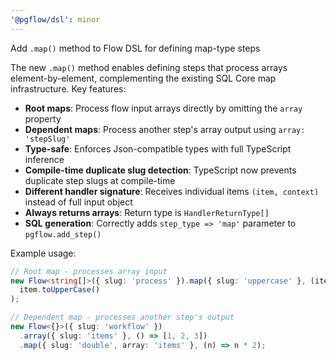 ```yaml
---
'@pgflow/dsl': minor
---
```


Add `.map()` method to Flow DSL for defining map-type steps

The new `.map()` method enables defining steps that process arrays element-by-element, complementing the existing SQL Core map infrastructure. Key features:

- **Root maps**: Process flow input arrays directly by omitting the `array` property
- **Dependent maps**: Process another step's array output using `array: 'stepSlug'`
- **Type-safe**: Enforces Json-compatible types with full TypeScript inference
- **Compile-time duplicate slug detection**: TypeScript now prevents duplicate step slugs at compile-time
- **Different handler signature**: Receives individual items `(item, context)` instead of full input object
- **Always returns arrays**: Return type is `HandlerReturnType[]`
- **SQL generation**: Correctly adds `step_type => 'map'` parameter to `pgflow.add_step()`

Example usage:

```typescript
// Root map - processes array input
new Flow<string[]>({ slug: 'process' }).map({ slug: 'uppercase' }, (item) =>
  item.toUpperCase()
);

// Dependent map - processes another step's output
new Flow<{}>({ slug: 'workflow' })
  .array({ slug: 'items' }, () => [1, 2, 3])
  .map({ slug: 'double', array: 'items' }, (n) => n * 2);
```
